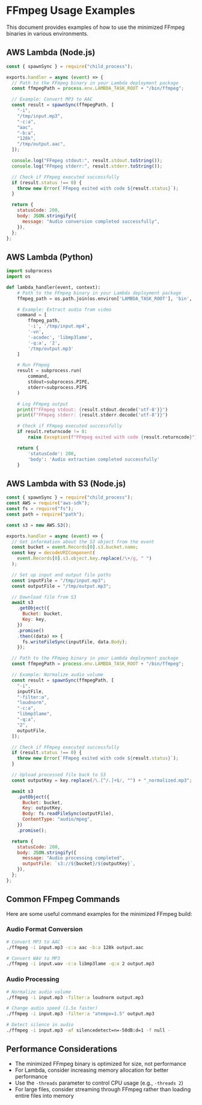 # FFmpeg Usage Examples

This document provides examples of how to use the minimized FFmpeg binaries in various environments.

## AWS Lambda (Node.js)

```javascript
const { spawnSync } = require("child_process");

exports.handler = async (event) => {
  // Path to the FFmpeg binary in your Lambda deployment package
  const ffmpegPath = process.env.LAMBDA_TASK_ROOT + "/bin/ffmpeg";

  // Example: Convert MP3 to AAC
  const result = spawnSync(ffmpegPath, [
    "-i",
    "/tmp/input.mp3",
    "-c:a",
    "aac",
    "-b:a",
    "128k",
    "/tmp/output.aac",
  ]);

  console.log("FFmpeg stdout:", result.stdout.toString());
  console.log("FFmpeg stderr:", result.stderr.toString());

  // Check if FFmpeg executed successfully
  if (result.status !== 0) {
    throw new Error(`FFmpeg exited with code ${result.status}`);
  }

  return {
    statusCode: 200,
    body: JSON.stringify({
      message: "Audio conversion completed successfully",
    }),
  };
};
```

## AWS Lambda (Python)

```python
import subprocess
import os

def lambda_handler(event, context):
    # Path to the FFmpeg binary in your Lambda deployment package
    ffmpeg_path = os.path.join(os.environ['LAMBDA_TASK_ROOT'], 'bin', 'ffmpeg')

    # Example: Extract audio from video
    command = [
        ffmpeg_path,
        '-i', '/tmp/input.mp4',
        '-vn',
        '-acodec', 'libmp3lame',
        '-q:a', '2',
        '/tmp/output.mp3'
    ]

    # Run FFmpeg
    result = subprocess.run(
        command,
        stdout=subprocess.PIPE,
        stderr=subprocess.PIPE
    )

    # Log FFmpeg output
    print(f"FFmpeg stdout: {result.stdout.decode('utf-8')}")
    print(f"FFmpeg stderr: {result.stderr.decode('utf-8')}")

    # Check if FFmpeg executed successfully
    if result.returncode != 0:
        raise Exception(f"FFmpeg exited with code {result.returncode}")

    return {
        'statusCode': 200,
        'body': 'Audio extraction completed successfully'
    }
```

## AWS Lambda with S3 (Node.js)

```javascript
const { spawnSync } = require("child_process");
const AWS = require("aws-sdk");
const fs = require("fs");
const path = require("path");

const s3 = new AWS.S3();

exports.handler = async (event) => {
  // Get information about the S3 object from the event
  const bucket = event.Records[0].s3.bucket.name;
  const key = decodeURIComponent(
    event.Records[0].s3.object.key.replace(/\+/g, " ")
  );

  // Set up input and output file paths
  const inputFile = "/tmp/input.mp3";
  const outputFile = "/tmp/output.mp3";

  // Download file from S3
  await s3
    .getObject({
      Bucket: bucket,
      Key: key,
    })
    .promise()
    .then((data) => {
      fs.writeFileSync(inputFile, data.Body);
    });

  // Path to the FFmpeg binary in your Lambda deployment package
  const ffmpegPath = process.env.LAMBDA_TASK_ROOT + "/bin/ffmpeg";

  // Example: Normalize audio volume
  const result = spawnSync(ffmpegPath, [
    "-i",
    inputFile,
    "-filter:a",
    "loudnorm",
    "-c:a",
    "libmp3lame",
    "-q:a",
    "2",
    outputFile,
  ]);

  // Check if FFmpeg executed successfully
  if (result.status !== 0) {
    throw new Error(`FFmpeg exited with code ${result.status}`);
  }

  // Upload processed file back to S3
  const outputKey = key.replace(/\.[^/.]+$/, "") + "_normalized.mp3";

  await s3
    .putObject({
      Bucket: bucket,
      Key: outputKey,
      Body: fs.readFileSync(outputFile),
      ContentType: "audio/mpeg",
    })
    .promise();

  return {
    statusCode: 200,
    body: JSON.stringify({
      message: "Audio processing completed",
      outputFile: `s3://${bucket}/${outputKey}`,
    }),
  };
};
```

## Common FFmpeg Commands

Here are some useful command examples for the minimized FFmpeg build:

### Audio Format Conversion

```bash
# Convert MP3 to AAC
./ffmpeg -i input.mp3 -c:a aac -b:a 128k output.aac

# Convert WAV to MP3
./ffmpeg -i input.wav -c:a libmp3lame -q:a 2 output.mp3
```

### Audio Processing

```bash
# Normalize audio volume
./ffmpeg -i input.mp3 -filter:a loudnorm output.mp3

# Change audio speed (1.5x faster)
./ffmpeg -i input.mp3 -filter:a "atempo=1.5" output.mp3

# Detect silence in audio
./ffmpeg -i input.mp3 -af silencedetect=n=-50dB:d=1 -f null -
```

## Performance Considerations

- The minimized FFmpeg binary is optimized for size, not performance
- For Lambda, consider increasing memory allocation for better performance
- Use the `-threads` parameter to control CPU usage (e.g., `-threads 2`)
- For large files, consider streaming through FFmpeg rather than loading entire files into memory
